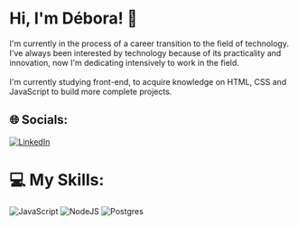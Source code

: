 <h1> Hi, I'm Débora! 👋</h1>
I'm currently in the process of a career transition to the field of technology. I've always been interested by technology because of its practicality and innovation, now I'm dedicating intensively to work in the field.
<br>
<br>
I'm currently studying front-end, to acquire knowledge on HTML, CSS and JavaScript to build more complete projects.

## 🌐 Socials:
[![LinkedIn](https://img.shields.io/badge/LinkedIn-%230077B5.svg?logo=linkedin&logoColor=white)](https://linkedin.com/in/deboradeoliveirasilva) 

# 💻 My Skills:
![JavaScript](https://img.shields.io/badge/javascript-%23323330.svg?style=for-the-badge&logo=javascript&logoColor=%23F7DF1E) ![NodeJS](https://img.shields.io/badge/node.js-6DA55F?style=for-the-badge&logo=node.js&logoColor=white) ![Postgres](https://img.shields.io/badge/postgres-%23316192.svg?style=for-the-badge&logo=postgresql&logoColor=white)

<!-- Proudly created with GPRM ( https://gprm.itsvg.in ) -->
